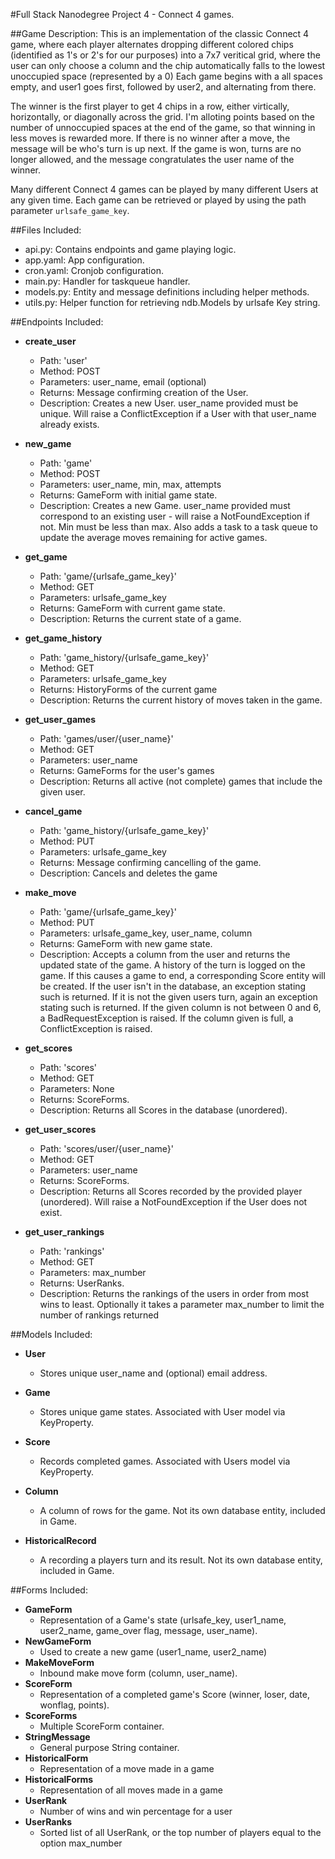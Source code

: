 #Full Stack Nanodegree Project 4 - Connect 4 games. 

##Game Description:
This is an implementation of the classic Connect 4 game, where each player 
alternates dropping different colored chips (identified as 1's or 2's for our 
purposes) into a 7x7 veritical grid, where the user can only choose a column 
and the chip automatically falls to the lowest unoccupied space (represented 
by a 0) Each game begins with a all spaces empty, and user1 goes first, 
followed by user2, and alternating from there. 

The winner is the first player to get 4 chips in a row, either virtically, 
horizontally, or diagonally across the grid.  I'm alloting points based on the 
number of unnoccupied spaces at the end of the game, so that winning in less 
moves is rewarded more.  If there is no winner after a move, the message will 
be who's turn is up next.  If the game is won, turns are no longer allowed, and
the message congratulates the user name of the winner. 

Many different Connect 4 games can be played by many different Users at any
given time. Each game can be retrieved or played by using the path parameter
`urlsafe_game_key`.

##Files Included:
 - api.py: Contains endpoints and game playing logic.
 - app.yaml: App configuration.
 - cron.yaml: Cronjob configuration.
 - main.py: Handler for taskqueue handler.
 - models.py: Entity and message definitions including helper methods.
 - utils.py: Helper function for retrieving ndb.Models by urlsafe Key string.

##Endpoints Included:
 - **create_user**
    - Path: 'user'
    - Method: POST
    - Parameters: user_name, email (optional)
    - Returns: Message confirming creation of the User.
    - Description: Creates a new User. user_name provided must be unique. Will 
    raise a ConflictException if a User with that user_name already exists.
    
 - **new_game**
    - Path: 'game'
    - Method: POST
    - Parameters: user_name, min, max, attempts
    - Returns: GameForm with initial game state.
    - Description: Creates a new Game. user_name provided must correspond to an
    existing user - will raise a NotFoundException if not. Min must be less than
    max. Also adds a task to a task queue to update the average moves remaining
    for active games.
     
 - **get_game**
    - Path: 'game/{urlsafe_game_key}'
    - Method: GET
    - Parameters: urlsafe_game_key
    - Returns: GameForm with current game state.
    - Description: Returns the current state of a game.

 - **get_game_history**
    - Path: 'game_history/{urlsafe_game_key}'
    - Method: GET
    - Parameters: urlsafe_game_key
    - Returns: HistoryForms of the current game
    - Description: Returns the current history of moves taken in the game.
    
 - **get_user_games**
    - Path: 'games/user/{user_name}'
    - Method: GET
    - Parameters: user_name
    - Returns: GameForms for the user's games
    - Description: Returns all active (not complete) games that include the 
    given user.

- **cancel_game**
    - Path: 'game_history/{urlsafe_game_key}'
    - Method: PUT
    - Parameters: urlsafe_game_key
    - Returns: Message confirming cancelling of the game.
    - Description: Cancels and deletes the game
    
 - **make_move**
    - Path: 'game/{urlsafe_game_key}'
    - Method: PUT
    - Parameters: urlsafe_game_key, user_name, column
    - Returns: GameForm with new game state.
    - Description: Accepts a column from the user and returns the updated state
    of the game. A history of the turn is logged on the game. If this causes a 
    game to end, a corresponding Score entity will be created.  If the user 
    isn't in the database, an exception stating such is returned.  If it is not 
    the given users turn, again an exception stating such is returned. If the 
    given column is not between 0 and 6, a BadRequestException is raised.  If the 
    column given is full, a ConflictException is raised. 
    
 - **get_scores**
    - Path: 'scores'
    - Method: GET
    - Parameters: None
    - Returns: ScoreForms.
    - Description: Returns all Scores in the database (unordered).
    
 - **get_user_scores**
    - Path: 'scores/user/{user_name}'
    - Method: GET
    - Parameters: user_name
    - Returns: ScoreForms. 
    - Description: Returns all Scores recorded by the provided player (unordered).
    Will raise a NotFoundException if the User does not exist.

 - **get_user_rankings**
    - Path: 'rankings'
    - Method: GET
    - Parameters: max_number
    - Returns: UserRanks. 
    - Description: Returns the rankings of the users in order from most wins to
    least.  Optionally it takes a parameter max_number to limit the number of 
    rankings returned

##Models Included:
 - **User**
    - Stores unique user_name and (optional) email address.
    
 - **Game**
    - Stores unique game states. Associated with User model via KeyProperty.
    
 - **Score**
    - Records completed games. Associated with Users model via KeyProperty.

 - **Column**
    - A column of rows for the game.  Not its own database entity, included in
    Game.

 - **HistoricalRecord**
    - A recording a players turn and its result. Not its own database entity,
     included in Game.
    
##Forms Included:
 - **GameForm**
    - Representation of a Game's state (urlsafe_key, user1_name, user2_name,
    game_over flag, message, user_name).
 - **NewGameForm**
    - Used to create a new game (user1_name, user2_name)
 - **MakeMoveForm**
    - Inbound make move form (column, user_name).
 - **ScoreForm**
    - Representation of a completed game's Score (winner, loser, date, wonflag,
    points).
 - **ScoreForms**
    - Multiple ScoreForm container.
 - **StringMessage**
    - General purpose String container.
 - **HistoricalForm**
    - Representation of a move made in a game
 - **HistoricalForms**
    - Representation of all moves made in a game
 - **UserRank**
    - Number of wins and win percentage for a user
 - **UserRanks**
    - Sorted list of all UserRank, or the top number of players equal to 
    the option max_number
 